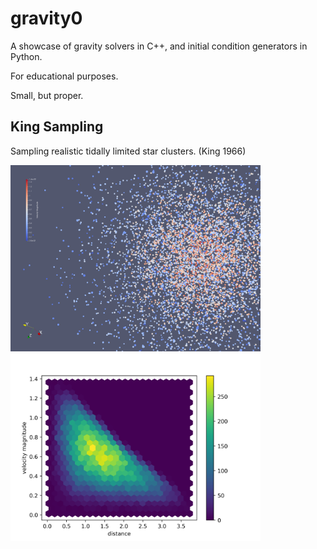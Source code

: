 # gravity0

A showcase of gravity solvers in C++, and initial condition generators in Python.

For educational purposes.

Small, but proper.


## King Sampling

Sampling realistic tidally limited star clusters. (King 1966)

<img src="https://raw.githubusercontent.com/olafx/gravity0/master/renders/King_1.png" width="400">
<img src="https://raw.githubusercontent.com/olafx/gravity0/master/renders/King_2.png" width="400">
